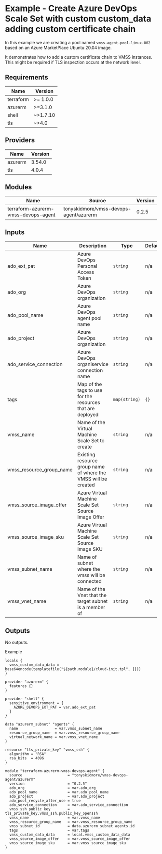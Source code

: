 # Example - Create Azure DevOps Scale Set with custom custom_data adding custom certificate chain

In this example we are creating a pool named `vmss-agent-pool-linux-002` based on an Azure MarketPlace Ubuntu 20.04 image.

It demonstrates how to add a custom certificate chain to VMSS instances.  This might be required if TLS inspection occurs at the network level.

<!-- BEGIN_TF_DOCS -->

## Requirements

| Name | Version |
|------|---------|
| terraform | >= 1.0.0 |
| azurerm | >=3.1.0 |
| shell | ~>1.7.10 |
| tls | ~>4.0 |
## Providers

| Name | Version |
|------|---------|
| azurerm | 3.54.0 |
| tls | 4.0.4 |
## Modules

| Name | Source | Version |
|------|--------|---------|
| terraform-azurerm-vmss-devops-agent | tonyskidmore/vmss-devops-agent/azurerm | 0.2.5 |
## Inputs

| Name | Description | Type | Default | Required |
|------|-------------|------|---------|:--------:|
| ado\_ext\_pat | Azure DevOps Personal Access Token | `string` | n/a | yes |
| ado\_org | Azure DevOps organization | `string` | n/a | yes |
| ado\_pool\_name | Azure DevOps agent pool name | `string` | n/a | yes |
| ado\_project | Azure DevOps organization | `string` | n/a | yes |
| ado\_service\_connection | Azure DevOps organiservice connection name | `string` | n/a | yes |
| tags | Map of the tags to use for the resources that are deployed | `map(string)` | `{}` | no |
| vmss\_name | Name of the Virtual Machine Scale Set to create | `string` | n/a | yes |
| vmss\_resource\_group\_name | Existing resource group name of where the VMSS will be created | `string` | n/a | yes |
| vmss\_source\_image\_offer | Azure Virtual Machine Scale Set Source Image Offer | `string` | n/a | yes |
| vmss\_source\_image\_sku | Azure Virtual Machine Scale Set Source Image SKU | `string` | n/a | yes |
| vmss\_subnet\_name | Name of subnet where the vmss will be connected | `string` | n/a | yes |
| vmss\_vnet\_name | Name of the Vnet that the target subnet is a member of | `string` | n/a | yes |
## Outputs

No outputs.

Example

```hcl
locals {
  vmss_custom_data_data = base64encode(templatefile("${path.module}/cloud-init.tpl", {}))
}

provider "azurerm" {
  features {}
}

provider "shell" {
  sensitive_environment = {
    AZURE_DEVOPS_EXT_PAT = var.ado_ext_pat
  }
}

data "azurerm_subnet" "agents" {
  name                 = var.vmss_subnet_name
  resource_group_name  = var.vmss_resource_group_name
  virtual_network_name = var.vmss_vnet_name
}

resource "tls_private_key" "vmss_ssh" {
  algorithm = "RSA"
  rsa_bits  = 4096
}

module "terraform-azurerm-vmss-devops-agent" {
  source                     = "tonyskidmore/vmss-devops-agent/azurerm"
  version                    = "0.2.5"
  ado_org                    = var.ado_org
  ado_pool_name              = var.ado_pool_name
  ado_project                = var.ado_project
  ado_pool_recycle_after_use = true
  ado_service_connection     = var.ado_service_connection
  vmss_ssh_public_key        = tls_private_key.vmss_ssh.public_key_openssh
  vmss_name                  = var.vmss_name
  vmss_resource_group_name   = var.vmss_resource_group_name
  vmss_subnet_id             = data.azurerm_subnet.agents.id
  tags                       = var.tags
  vmss_custom_data_data      = local.vmss_custom_data_data
  vmss_source_image_offer    = var.vmss_source_image_offer
  vmss_source_image_sku      = var.vmss_source_image_sku
}
```
<!-- END_TF_DOCS -->
